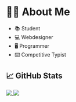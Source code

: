 # 👨‍💻 About Me
* 📚 Student
* 💻 Webdesigner
* 🖥️ Programmer
* ⌨️ Competitive Typist

## 📈 GitHub Stats
<a href="#">
  <img align=top src="https://read-github-stats.vercel.app/api?username=daniel598&show_icons=true&custom_title=Contributions" />
</a>
<a href="#">
  <img align=top src="https://read-github-stats.vercel.app/api/top-langs/?username=daniel598&card_width=495&layout=compact" />
</a>
